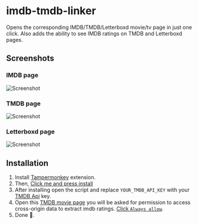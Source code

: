 # imdb-tmdb-linker

Opens the corresponding IMDB/TMDB/Letterboxd movie/tv page in just one click. Also adds the ability to see IMDB ratings on TMDB and Letterboxd pages.

## Screenshots

### IMDB page

![Screenshot](https://raw.githubusercontent.com/Tetrax-10/imdb-tmdb-linker/main/screenshot/imdb.png)

### TMDB page

![Screenshot](https://raw.githubusercontent.com/Tetrax-10/imdb-tmdb-linker/main/screenshot/tmdb.png)

### Letterboxd page

![Screenshot](https://raw.githubusercontent.com/Tetrax-10/imdb-tmdb-linker/main/screenshot/letterboxd.png)

## Installation

1. Install [Tampermonkey](https://chromewebstore.google.com/detail/tampermonkey/dhdgffkkebhmkfjojejmpbldmpobfkfo?hl=en) extension.
2. Then, [Click me and press install](https://tetrax-10.github.io/imdb-tmdb-linker/linker.user.js)
3. After installing open the script and replace `YOUR_TMDB_API_KEY` with your [TMDB Api](https://www.themoviedb.org/settings/api) key.
4. Open this [TMDB movie page](https://www.themoviedb.org/movie/420622) you will be asked for permission to access cross-origin data to extract imdb ratings. [Click `Always allow`](https://raw.githubusercontent.com/Tetrax-10/imdb-tmdb-linker/main/screenshot/permission.png).
5. Done 🎉.
